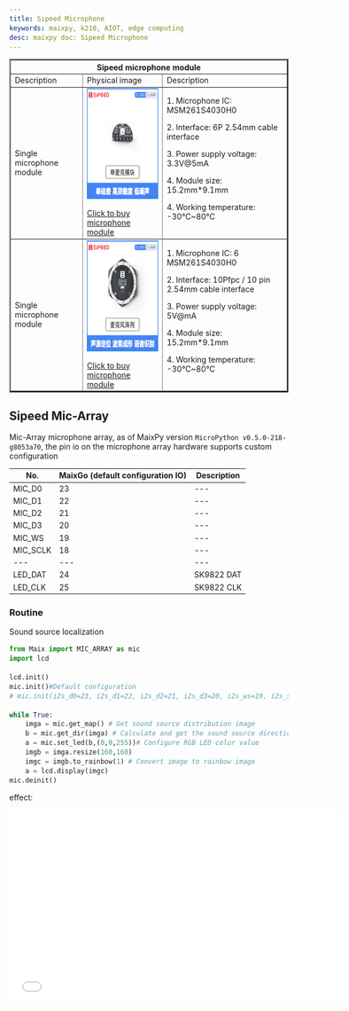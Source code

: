 ```yaml
---
title: Sipeed Microphone
keywords: maixpy, k210, AIOT, edge computing
desc: maixpy ​​doc: Sipeed Microphone
---
```



<table border="2">
    <tr>
        <th colspan=3>Sipeed microphone module</th>
    </tr>
    <tr>
        <td>Description</td>
        <td>Physical image</td>
        <td>Description</td>
    </tr>
        <td>
            Single microphone module
        </td>
        <td>
            <img src="../../assets/hardware/module/microphone_taobao_400x400.jpg" height="200">
            </p>
            <a href="https://sipeed.taobao.com/">Click to buy microphone module</a>
        </td>
        <td>
        1. Microphone IC: MSM261S4030H0</p>
        2. Interface: 6P 2.54mm cable interface</p>
        3. Power supply voltage: 3.3V@5mA</p>
        4. Module size: 15.2mm*9.1mm</p>
        4. Working temperature: -30℃~80℃</p>
    <tr>
    <tr>
        <td>
            Single microphone module
        </td>
        <td>
            <img src="../../assets/hardware/module/mic_array_taobao.jpg" height="200">
            </p>
            <a href="https://sipeed.taobao.com/">Click to buy microphone module</a>
        </td>
        <td>
        1. Microphone IC: 6 MSM261S4030H0</p>
        2. Interface: 10Pfpc / 10 pin 2.54mm cable interface</p>
        3. Power supply voltage: 5V@mA</p>
        4. Module size: 15.2mm*9.1mm</p>
        4. Working temperature: -30℃~80℃</p>
    </tr>
</table>


## Sipeed Mic-Array

Mic-Array microphone array, as of MaixPy version `MicroPython v0.5.0-218-g8053a70`, the pin io on the microphone array hardware supports custom configuration


| No. | MaixGo (default configuration IO) | Description |
| --- | --- | --- |
| MIC_D0 | 23 | --- |
| MIC_D1 | 22 | --- |
| MIC_D2 | 21 | --- |
| MIC_D3 | 20 | --- |
| MIC_WS | 19 | --- |
| MIC_SCLK | 18 | --- |
| --- | --- | --- |
| LED_DAT | 24 | SK9822 DAT |
| LED_CLK | 25 | SK9822 CLK |

### Routine

Sound source localization

```python
from Maix import MIC_ARRAY as mic
import lcd

lcd.init()
mic.init()#Default configuration
# mic.init(i2s_d0=23, i2s_d1=22, i2s_d2=21, i2s_d3=20, i2s_ws=19, i2s_sclk=18, sk9822_dat=24, sk9822_clk=25)#Customizable configuration IO

while True:
    imga = mic.get_map() # Get sound source distribution image
    b = mic.get_dir(imga) # Calculate and get the sound source direction
    a = mic.set_led(b,(0,0,255))# Configure RGB LED color value
    imgb = imga.resize(160,160)
    imgc = imgb.to_rainbow(1) # Convert image to rainbow image
    a = lcd.display(imgc)
mic.deinit()
```

effect:

<iframe width="600" height="350" src="//player.bilibili.com/player.html?aid=37058760&cid=65120313&page=1" scrolling="no" border="0" frameborder="no" framespacing="0" allowfullscreen="true"> </iframe>
